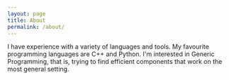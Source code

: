 ```yaml
---
layout: page
title: About
permalink: /about/
---
```


I have experience with a variety of languages and tools. My favourite
programming languages are C++ and Python. I'm interested in Generic
Programming, that is, trying to find efficient components that work on the most
general setting.
